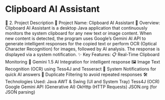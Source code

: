 # Clipboard AI Assistant
📘 2. Project Description 📌 Project Name: Clipboard AI Assistant 🧩 Overview: Clipboard AI Assistant is a desktop Java application that continuously monitors the system clipboard for any new text or image content. When new content is detected, the program uses Google’s Gemini AI API to generate intelligent responses for the copied text or perform OCR (Optical Character Recognition) for images, followed by AI analysis. The response is displayed via a system notification.  ✨ Key Features: 📋 Real-Time Clipboard Monitoring  🧠 Gemini 1.5 AI Integration for intelligent response  🖼️ Image Text Recognition (OCR) using Tess4J and Tesseract  🔔 System Notifications for quick AI answers  🧼 Duplicate Filtering to avoid repeated responses  🛠️ Technologies Used: Java AWT & Swing (UI and System Tray)  Tess4J (OCR)  Google Gemini API (Generative AI)  OkHttp (HTTP Requests)  JSON.org (for JSON parsing)
